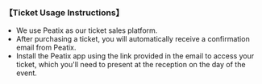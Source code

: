 ### 【Ticket Usage Instructions】

- We use Peatix as our ticket sales platform.
- After purchasing a ticket, you will automatically receive a confirmation email from Peatix.
- Install the Peatix app using the link provided in the email to access your ticket, which you'll need to present at the reception on the day of the event.
